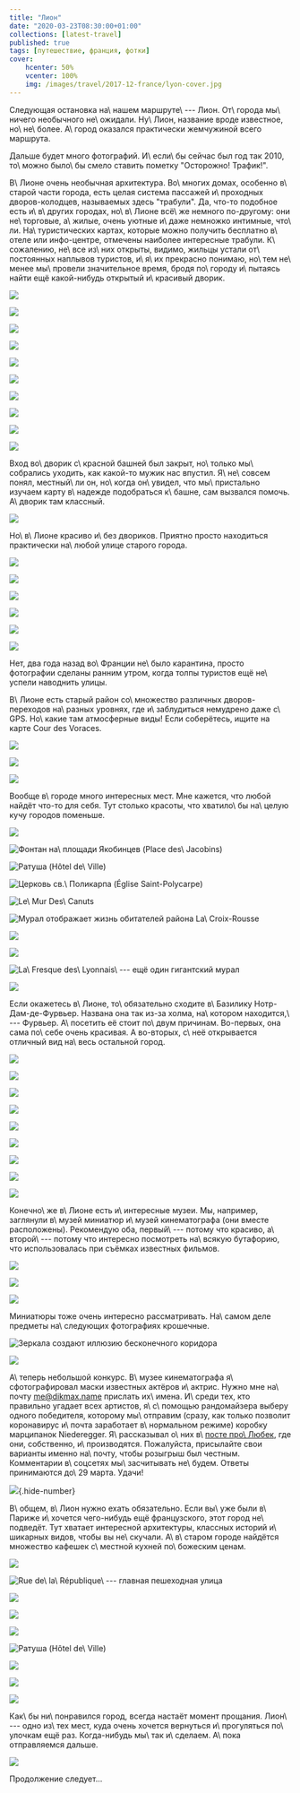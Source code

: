 ```yaml
---
title: "Лион"
date: "2020-03-23T08:30:00+01:00"
collections: [latest-travel]
published: true
tags: [путешествие, франция, фотки]
cover:
    hcenter: 50%
    vcenter: 100%
    img: /images/travel/2017-12-france/lyon-cover.jpg
---
```


Следующая остановка на\ нашем маршруте\ --- Лион. От\ города мы\ ничего
необычного не\ ожидали. Ну\ Лион, название вроде известное, но\ не\ более. 
А\ город оказался практически жемчужиной всего маршрута.

Дальше будет много фотографий. И\ если\ бы сейчас был год так 2010, то\ можно
было\ бы смело ставить пометку "Осторожно! Трафик!".

<!--more-->

В\ Лионе очень необычная архитектура. Во\ многих домах, особенно в\ старой части
города, есть целая система пассажей и\ проходных дворов-колодцев, называемых
здесь "трабули". Да, что-то подобное есть и\ в\ других городах, но\ в\ Лионе
всё\ же немного по-другому: они не\ торговые, а\ жилые, очень уютные и\ даже
немножко интимные, что\ ли. На\ туристических картах, которые можно получить
бесплатно в\ отеле или инфо-центре, отмечены наиболее интересные трабули. 
К\ сожалению, не\ все из\ них открыты, видимо, жильцы устали от\ постоянных
наплывов туристов, и\ я\ их прекрасно понимаю, но\ тем не\ менее мы\ провели
значительное время, бродя по\ городу и\ пытаясь найти ещё какой-нибудь открытый
и\ красивый дворик.

![](/images/travel/2017-12-france/lyon-traboule-1.jpg)

![](/images/travel/2017-12-france/lyon-traboule-2.jpg)

![](/images/travel/2017-12-france/lyon-traboule-3.jpg)

![](/images/travel/2017-12-france/lyon-traboule-4.jpg)

![](/images/travel/2017-12-france/lyon-traboule-5.jpg)

![](/images/travel/2017-12-france/lyon-traboule-6.jpg)

![](/images/travel/2017-12-france/lyon-traboule-7.jpg)

![](/images/travel/2017-12-france/lyon-traboule-8.jpg)

![](/images/travel/2017-12-france/lyon-traboule-9.jpg)

![](/images/travel/2017-12-france/lyon-traboule-10.jpg)

Вход во\ дворик с\ красной башней был закрыт, но\ только мы\ собрались уходить,
как какой-то мужик нас впустил. Я\ не\ совсем понял, местный\ ли он, но\ когда
он\ увидел, что мы\ пристально изучаем карту в\ надежде подобраться к\ башне,
сам вызвался помочь. А\ дворик там классный.

![](/images/travel/2017-12-france/lyon-red-traboule.jpg)

Но\ в\ Лионе красиво и\ без двориков. Приятно просто находиться практически
на\ любой улице старого города.

![](/images/travel/2017-12-france/lyon-streets-1.jpg)

![](/images/travel/2017-12-france/lyon-streets-2.jpg)

![](/images/travel/2017-12-france/lyon-streets-3.jpg)

![](/images/travel/2017-12-france/lyon-streets-4.jpg)

![](/images/travel/2017-12-france/lyon-streets-5.jpg)

![](/images/travel/2017-12-france/lyon-streets-6.jpg)

Нет, два года назад во\ Франции не\ было карантина, просто фотографии сделаны
ранним утром, когда толпы туристов ещё не\ успели наводнить улицы.

В\ Лионе есть старый район со\ множество различных дворов-переходов на\ разных
уровнях, где и\ заблудиться немудрено даже с\ GPS. Но\ какие там атмосферные
виды! Если соберётесь, ищите на карте Cour des Voraces.

![](/images/travel/2017-12-france/lyon-court-de-voraces-1.jpg)

![](/images/travel/2017-12-france/lyon-court-de-voraces-2.jpg)

![](/images/travel/2017-12-france/lyon-court-de-voraces-3.jpg)

Вообще в\ городе много интересных мест. Мне кажется, что любой найдёт что-то для
себя. Тут столько красоты, что хватило\ бы на\ целую кучу городов поменьше.

![](/images/travel/2017-12-france/lyon-beauty-1.jpg)

![Фонтан на\ площади Якобинцев (Place des\ Jacobins)](/images/travel/2017-12-france/lyon-beauty-2.jpg)

![Ратуша (Hôtel de\ Ville)](/images/travel/2017-12-france/lyon-beauty-3.jpg)

![Церковь св.\ Поликарпа (Église Saint-Polycarpe)](/images/travel/2017-12-france/lyon-beauty-4.jpg)

![Le\ Mur Des\ Canuts](/images/travel/2017-12-france/lyon-beauty-5.jpg)

![Мурал отображает жизнь обитателей района La\ Croix-Rousse](/images/travel/2017-12-france/lyon-beauty-6.jpg)

![](/images/travel/2017-12-france/lyon-beauty-7.jpg)

![](/images/travel/2017-12-france/lyon-beauty-8.jpg)

![La\ Fresque des\ Lyonnais\ --- ещё один гигантский мурал](/images/travel/2017-12-france/lyon-beauty-9.jpg)

![](/images/travel/2017-12-france/lyon-beauty-10.jpg)

Если окажетесь в\ Лионе, то\ обязательно сходите в\ Базилику
Нотр-Дам-де-Фурвьер. Названа она так из-за холма, на\ котором находится,\ ---
Фурвьер. А\ посетить её стоит по\ двум причинам. Во-первых, она сама по\ себе
очень красивая. А во-вторых, с\ неё открывается отличный вид на\ весь остальной
город.

![](/images/travel/2017-12-france/lyon-fourviere-1.jpg)

![](/images/travel/2017-12-france/lyon-fourviere-2.jpg)

![](/images/travel/2017-12-france/lyon-fourviere-3.jpg)

![](/images/travel/2017-12-france/lyon-fourviere-4.jpg)

![](/images/travel/2017-12-france/lyon-fourviere-5.jpg)

![](/images/travel/2017-12-france/lyon-fourviere-6.jpg)

![](/images/travel/2017-12-france/lyon-fourviere-7.jpg)

![](/images/travel/2017-12-france/lyon-fourviere-8.jpg)

![](/images/travel/2017-12-france/lyon-fourviere-9.jpg)

Конечно\ же в\ Лионе есть и\ интересные музеи. Мы, например, заглянули в\ музей
миниатюр и\ музей кинематографа (они вместе расположены). Рекомендую оба,
первый\ --- потому что красиво, а\ второй\ --- потому что интересно посмотреть
на\ всякую бутафорию, что использовалась при съёмках известных фильмов.

![](/images/travel/2017-12-france/lyon-movies-1.jpg)

![](/images/travel/2017-12-france/lyon-movies-2.jpg)

![](/images/travel/2017-12-france/lyon-movies-3.jpg)

Миниатюры тоже очень интересно рассматривать. На\ самом деле предметы
на\ следующих фотографиях крошечные.

![Зеркала создают иллюзию бесконечного коридора](/images/travel/2017-12-france/lyon-miniatures-1.jpg)

![](/images/travel/2017-12-france/lyon-miniatures-2.jpg)

А\ теперь небольшой конкурс. В\ музее кинематографа я\ сфотографировал маски
известных актёров и\ актрис. Нужно мне на\ почту 
[me@dikmax.name](mailto:me@dikmax.name?subject=Маски) прислать их\ имена. 
И\ среди тех, кто правильно угадает всех артистов, я\ с\ помощью рандомайзера
выберу одного победителя, которому мы\ отправим (сразу, как только позволит
коронавирус и\ почта заработает в\ нормальном режиме) коробку марципанок
Niederegger. Я\ рассказывал о\ них в\ [посте про\ Любек][luebeck], где они,
собственно, и\ производятся. Пожалуйста, присылайте свои варианты именно
на\ почту, чтобы розыгрыш был честным. Комментарии в\ соцсетях мы\ засчитывать
не\ будем. Ответы принимаются до\ 29 марта. Удачи!

![](/images/travel/2017-12-france/lyon-masks.jpg){.hide-number}

В\ общем, в\ Лион нужно ехать обязательно. Если вы\ уже были в\ Париже
и\ хочется чего-нибудь ещё французского, этот город не\ подведёт. Тут хватает
интересной архитектуры, классных историй и\ шикарных видов, чтобы вы
не\ скучали. А\ в\ старом городе найдётся множество кафешек с\ местной кухней
по\ божеским ценам.

![](/images/travel/2017-12-france/lyon-end-1.jpg)

![Rue de\ la\ République\ --- главная пешеходная улица](/images/travel/2017-12-france/lyon-end-2.jpg)

![](/images/travel/2017-12-france/lyon-end-3.jpg)

![](/images/travel/2017-12-france/lyon-end-4.jpg)

![](/images/travel/2017-12-france/lyon-end-5.jpg)

![Ратуша (Hôtel de\ Ville)](/images/travel/2017-12-france/lyon-end-6.jpg)

![](/images/travel/2017-12-france/lyon-end-7.jpg)

![](/images/travel/2017-12-france/lyon-end-8.jpg)

![](/images/travel/2017-12-france/lyon-end-9.jpg)

Как\ бы ни\ понравился город, всегда настаёт момент прощания. Лион\ --- одно
из\ тех мест, куда очень хочется вернуться и\ прогуляться по\ улочкам ещё раз. 
Когда-нибудь мы\ так и\ сделаем. А\ пока отправляемся дальше.

![](/images/travel/2017-12-france/lyon-last.jpg)

Продолжение следует...

[luebeck]: /post/luebeck/
